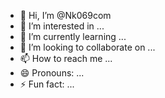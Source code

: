 - 👋 Hi, I’m @Nk069com
- 👀 I’m interested in ...
- 🌱 I’m currently learning ...
- 💞️ I’m looking to collaborate on ...
- 📫 How to reach me ...
- 😄 Pronouns: ...
- ⚡ Fun fact: ...

<!---
Nk069com/Nk069com is a ✨ special ✨ repository because its `README.md` (this file) appears on your GitHub profile.
You can click the Preview link to take a look at your changes.
--->
